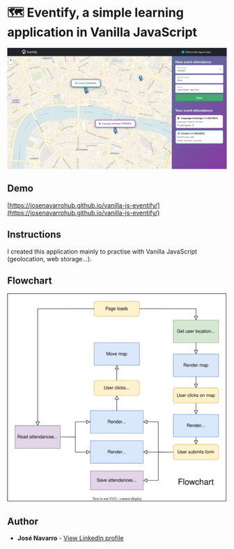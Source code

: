 # 🗺️ Eventify, a simple learning application in Vanilla JavaScript

[![Eventify, a simple learning application in Vanilla JavaScript](https://github.com/josenavarrohub/vanilla-js-eventify/blob/main/demo.png?raw=true)](https://josenavarrohub.github.io/vanilla-js-eventify/)

## Demo
[https://josenavarrohub.github.io/vanilla-js-eventify/](https://josenavarrohub.github.io/vanilla-js-eventify/)

## Instructions
I created this application mainly to practise with Vanilla JavaScript (geolocation, web storage...).

## Flowchart
[![Eventify, a simple learning application in Vanilla JavaScript](https://raw.githubusercontent.com/josenavarrohub/vanilla-js-eventify/main/flowchart.drawio.svg)](https://josenavarrohub.github.io/vanilla-js-eventify/)

## Author

* **José Navarro** - [View LinkedIn profile](https://www.linkedin.com/in/josenavarroortiz/)

